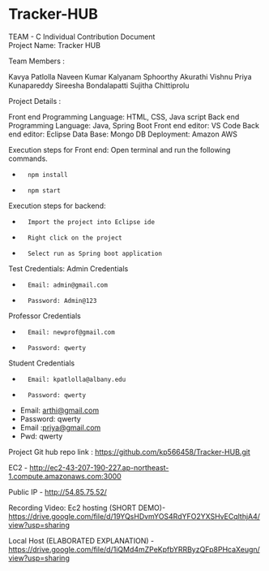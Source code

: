 # Tracker-HUB

TEAM - C
Individual Contribution Document  
Project Name: Tracker HUB

Team Members : 

Kavya Patlolla
Naveen Kumar Kalyanam
Sphoorthy Akurathi
Vishnu Priya Kunapareddy
Sireesha Bondalapatti
Sujitha Chittiprolu


Project Details : 

Front end Programming Language: HTML, CSS, Java script
Back end Programming Language: Java, Spring Boot
Front end editor: VS Code
Back end editor: Eclipse
Data Base: Mongo DB
Deployment: Amazon AWS
 
Execution steps for Front end:
Open terminal and run the following commands.
-    	npm install
-    	npm start
Execution steps for backend:
-    	Import the project into Eclipse ide
-    	Right click on the project
-    	Select run as Spring boot application



Test Credentials:
Admin Credentials
-    	Email: admin@gmail.com
-    	Password: Admin@123
Professor Credentials
-    	Email: newprof@gmail.com
-    	Password: qwerty
Student Credentials
-    	Email: kpatlolla@albany.edu
-    	Password: qwerty
-	Email: arthi@gmail.com
-  	Password: qwerty
-	Email :priya@gmail.com 
-	Pwd: qwerty 

 
 
Project Git hub repo link : https://github.com/kp566458/Tracker-HUB.git

EC2 - http://ec2-43-207-190-227.ap-northeast-1.compute.amazonaws.com:3000

Public IP - http://54.85.75.52/

Recording Video: 
Ec2 hosting (SHORT DEMO)-
https://drive.google.com/file/d/19YQsHDvmYOS4RdYFO2YXSHvECqlthjA4/view?usp=sharing

Local Host (ELABORATED EXPLANATION) - https://drive.google.com/file/d/1iQMd4mZPeKpfbYRRByzQFp8PHcaXeugn/view?usp=sharing
